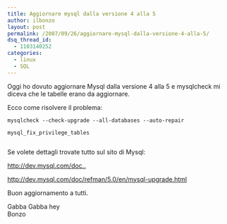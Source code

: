 ```yaml
---
title: Aggiornare mysql dalla versione 4 alla 5
author: ilbonzo
layout: post
permalink: /2007/09/26/aggiornare-mysql-dalla-versione-4-alla-5/
dsq_thread_id:
  - 1103140252
categories:
  - linux
  - SQL
---
```

<p>Oggi ho dovuto aggiornare Mysql dalla versione 4 alla 5 e mysqlcheck mi diceva che le tabelle erano da aggiornare.</p>
<p>Ecco come risolvere il problema:</p>
<p><code>mysqlcheck --check-upgrade --all-databases --auto-repair<br />
mysql_fix_privilege_tables<br />
</code></p>
<p>Se volete dettagli trovate tutto sul sito di Mysql:<br />
<a href="http://dev.mysql.com/doc/refman/5.0/en/upgrading-from-4-1.html"></p>
<p>http://dev.mysql.com/doc..</a></p>
<p><a href="http://dev.mysql.com/doc/refman/5.0/en/mysql-upgrade.html"></p>
<p>http://dev.mysql.com/doc/refman/5.0/en/mysql-upgrade.html</a></p>
<p>Buon aggiornamento a tutti.</p>
<p>Gabba Gabba hey<br />
Bonzo</p>
